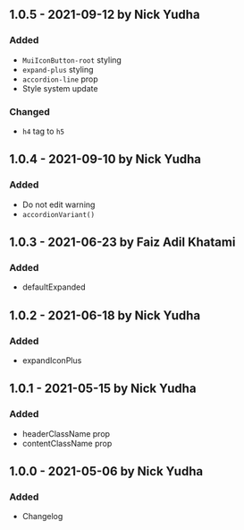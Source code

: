 ## 1.0.5 - 2021-09-12 by Nick Yudha

### Added

- `MuiIconButton-root` styling
- `expand-plus` styling
- `accordion-line` prop
- Style system update

### Changed

- `h4` tag to `h5`

## 1.0.4 - 2021-09-10 by Nick Yudha

### Added

- Do not edit warning
- `accordionVariant()`

## 1.0.3 - 2021-06-23 by Faiz Adil Khatami

### Added

- defaultExpanded

## 1.0.2 - 2021-06-18 by Nick Yudha

### Added

- expandIconPlus

## 1.0.1 - 2021-05-15 by Nick Yudha

### Added

- headerClassName prop
- contentClassName prop

## 1.0.0 - 2021-05-06 by Nick Yudha

### Added

- Changelog
